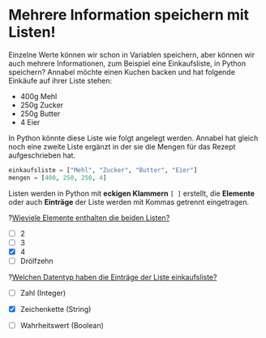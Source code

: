 # Mehrere Information speichern mit Listen!

Einzelne Werte können wir schon in Variablen speichern, aber können wir auch mehrere Informationen, zum Beispiel eine Einkaufsliste, in Python speichern?
Annabel möchte einen Kuchen backen und hat folgende Einkäufe auf ihrer Liste stehen:

- 400g Mehl
- 250g Zucker
- 250g Butter
- 4 Eier

In Python könnte diese Liste wie folgt angelegt werden. Annabel hat gleich noch eine zweite Liste ergänzt in der sie die Mengen für das Rezept aufgeschrieben hat.

```python
einkaufsliste = ["Mehl", "Zucker", "Butter", "Eier"]
mengen = [400, 250, 250, 4]
```

Listen werden in Python mit **eckigen Klammern** `[ ]` erstellt, die **Elemente** oder auch **Einträge** der Liste werden mit Kommas getrennt eingetragen.

?[Wieviele Elemente enthalten die beiden Listen?](single)
- [ ] 2
- [ ] 3
- [x] 4
- [ ] Drölfzehn
 
?[Welchen Datentyp haben die Einträge der Liste einkaufsliste?](single)
 - [ ] Zahl (Integer)
 - [x] Zeichenkette (String)
 - [ ] Wahrheitswert (Boolean)


